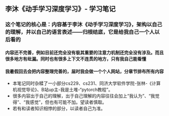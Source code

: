 ## 李沐《动手学习深度学习》- 学习笔记
### 这个笔记的核心是：内容基于李沐《动手学习深度学习》，架构以自己的理解，并以自己的语言表述——归根结底，它是给我自己一个人以后看的
#### 内容还不完善，例如目前还完全没有极其重要的**注意力机制**还完全没有涉及。而且很多地方有纰漏。同时也有很多上下文不连贯的地方，只有我自己能看懂
#### 我暑假回去会把内容整理完善的，届时我会做一个个人网站，分章节排布所有内容

- 本笔记同时杂糅了一小部分cs229、cs231、同济大学软件学院-张林-《计算机视觉导论》、B站up主-我是土堆-“pytorch教程”。
- 很多内容出于自己的理解，出于自己理解的内容往往会加上“我认为”、“我觉得”、“我感觉”，但也有可能不加。望读者慎取。
- 若有和读者知识相悖的部分，以读者自己为准。
